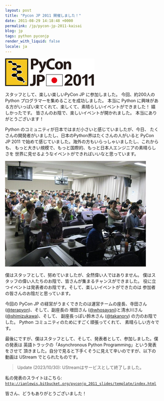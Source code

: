 ```yaml
---
layout: post
title: "Pycon JP 2011 開催しました！"
date: 2011-08-29 14:18:48 +0000
permalink: /jp/pycon-jp-2011-kaisai
blog: jp
tags: python pyconjp
render_with_liquid: false
locale: ja
---
```


![PyCon JP](/assets/images/661/logo_small.png)

スタッフとして、楽しい楽しいPyCon JP に参加しました。 今回、約200人の Python プログラマーを集めることを成功しました。 本当に
Python に興味がある方がいっぱい来てくれて、楽しくて、素晴らしいイベントができました！ 嬉しかったです。
皆さんのお陰で、楽しいイベントが開かれました。 本当にありがとうございます！

Python のコミュニティが日本ではまだ小さいと感じていましたが、今日、
たくさんの開発者がいましたし、日本のPython界はたくさんの人がいると
PyCon JP 2011 で始めて感じていました。海外の方もいらっしゃいましたし、これからも、
もっと大きい規模で、もっと国際的、もっと日本人エンジニアの素晴らしさを
世界に見せるようなイベントができればいいなと思っています。

[![](/assets/images/662/audience_medium.jpg)](/assets/images/662/audience.jpg)

僕はスタッフとして、努めていましたが、全然偉い人ではありません。 僕はスタッフの偉い人たちのお陰で、皆さんが集まるチャンスができました。
役に立つイベントは発表者のお陰です。そして、楽しいイベントができたのは 参加者の皆さんのお陰だと思っています。

今回の PyCon JP の経営がうまくできたのは運営チームの座長、寺田さん
([@terapyon](http://twitter.com/terapyon))、そして、副座長の 増田さん
([@whosaysni](http://twitter.com/whosaysni))と清水川さん
([@shimizukawa](https://twitter.com/#!/shimizukawa))、そして、 副座長っぽい鈴木さん
([@takanory](https://twitter.com/takanory)) の力のお陰でした。 Python
コミュニティのためにすごく頑張ってくれて、 素晴らしい方々です。

最後にですが、僕はスタッフとして、そして、発表者として、参加しました。僕の発表は
英語トラックの「Asynchronous Python Programming」という発表をさせて
頂きました。自分で見ると下手くそうに見えて辛いのですが、以下の動画は UStream
でとられたものです。

> Update (2023/10/30): UStreamはサービスとして終了しました。

私の発表のスライトはこちら: [`http://ianlewis.bitbucket.org/pyconjp_2011_slides/template/index.html`](http://ianlewis.bitbucket.org/pyconjp_2011_slides/template/index.html)

皆さん、どうもありがとうございました！
